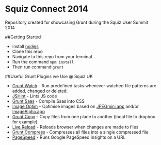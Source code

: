 Squiz Connect 2014
==================

Repository created for showcasing Grunt during the Squiz User Summit 2014

##Getting Started

- Install [nodejs](http://nodejs.org/)
- Clone this repo
- Navigate to this repo from your terminal
- Run the command ``npm install``
- Then run command ``grunt``

##Useful Grunt Plugins we Use @ Squiz UK

- [Grunt Watch](https://www.npmjs.org/package/grunt-contrib-watch) - Run predefined tasks whenever watched file patterns are added, changed or deleted.
- [JSHint](https://www.npmjs.org/package/grunt-contrib-jshint) - Lints JS code
- [Grunt Saas](https://www.npmjs.org/package/grunt-contrib-sass) - Compile Saas into CSS
- [Image Optim](https://www.npmjs.org/package/grunt-imageoptim) - Optimise images based on [JPEGmini.app](https://itunes.apple.com/us/app/jpegmini/id498944723) and/or [ImageAlpha.app](http://pngmini.com/) 
- [Grunt Copy](https://www.npmjs.org/package/grunt-contrib-copy) - Copy files from one place to another (local file to dropbox for example)
- [Live Reload](https://www.npmjs.org/package/grunt-contrib-livereload) - Reloads browser when changes are made to files
- [Grunt Compress](https://www.npmjs.org/package/grunt-contrib-compress) - Compresses all files into a single compressed file
- [PageSpeed](https://www.npmjs.org/package/pagespeed) - Runs Google PageSpeed insights on a URL
